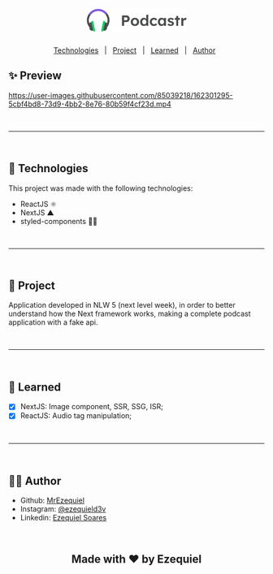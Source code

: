 <h1 align="center">
  <img alt="podcastr logo" title="podcastr logo" src="./public/logo.svg" width="200px" />
</h1>




<p align="center">
  <a href="#-technologies">Technologies</a>&nbsp;&nbsp;&nbsp;|&nbsp;&nbsp;
  <a href="#-project">Project</a>&nbsp;&nbsp;&nbsp;|&nbsp;&nbsp;
  <a href="#-learned">Learned</a>&nbsp;&nbsp;&nbsp;|&nbsp;&nbsp;
  <a href="#-author">Author</a>&nbsp;&nbsp;
</p>

## ✨ Preview

https://user-images.githubusercontent.com/85039218/162301295-5cbf4bd8-73d9-4bb2-8e76-80b59f4cf23d.mp4


<br />
<hr />
<br />

## 🚀 Technologies

This project was made with the following technologies:

- ReactJS ⚛️
- NextJS ▲
- styled-components 💅🏾

<br />
<hr />
<br />

## 📐 Project

Application developed in NLW 5 (next level week), in order to better understand how the Next framework works, making a complete podcast application with a fake api.

<br />
<hr />
<br />

## 📒 Learned

- [x] NextJS: Image component, SSR, SSG, ISR;
- [x] ReactJS: Audio tag manipulation;

<br />
<hr />
<br />

## 👨‍💻 Author

- Github: <a href="https://github.com/MrEzequiel">MrEzequiel</a>
- Instagram: <a href="https://www.instagram.com/ezequield3v/">@ezequield3v</a>
- Linkedin: <a href="https://www.linkedin.com/in/ezequiel-soares-da-silva-b64a64207">Ezequiel Soares</a>

<br>
<h2 align="center">Made with ♥ by Ezequiel</h2>
